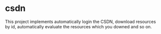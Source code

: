 csdn
====

This project implements automatically login the CSDN, download resources by id, automatically evaluate the resources which you downed and so on.
